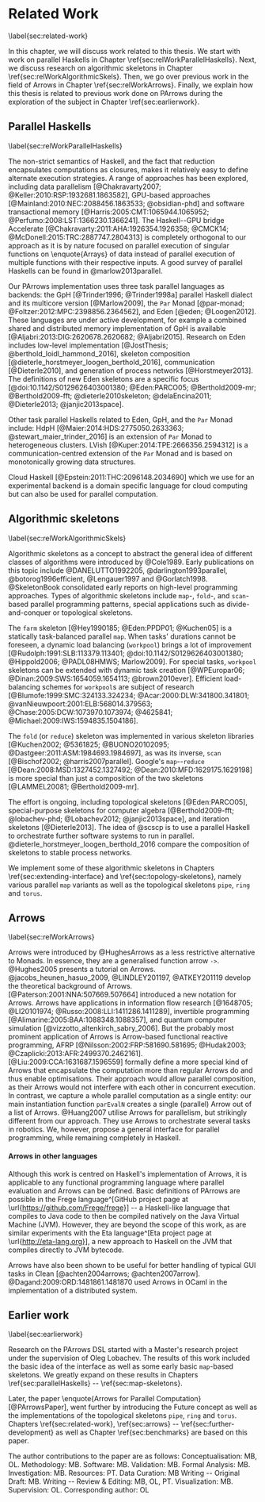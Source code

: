 # Related Work

\label{sec:related-work}

In this chapter, we will discuss work related to this thesis. We start with
work on parallel Haskells in Chapter \ref{sec:relWorkParallelHaskells}. Next,
we discuss research on algorithmic skeletons in Chapter \ref{sec:relWorkAlgorithmicSkels}.
Then, we go over previous work in the field of Arrows in Chapter \ref{sec:relWorkArrows}.
Finally, we explain how this thesis is related to previous work done on PArrows
during the exploration of the subject in Chapter \ref{sec:earlierwork}.

## Parallel Haskells

\label{sec:relWorkParallelHaskells}

The non-strict semantics of Haskell, and the fact that reduction
encapsulates computations as closures, makes it relatively easy to
define alternate execution strategies. A range of approaches has been explored,
including data parallelism [@Chakravarty2007; @Keller:2010:RSP:1932681.1863582],
GPU-based approaches [@Mainland:2010:NEC:2088456.1863533; @obsidian-phd] and
software transactional memory
[@Harris:2005:CMT:1065944.1065952; @Perfumo:2008:LST:1366230.1366241].
The Haskell--GPU bridge Accelerate
[@Chakravarty:2011:AHA:1926354.1926358; @CMCK14; @McDonell:2015:TRC:2887747.2804313]
is completely orthogonal to our approach as it is by nature focused on
parallel execution of singular functions on \enquote{Arrays} of data instead of
parallel execution of multiple functions with their respective inputs. 
A good survey of parallel Haskells can be found in @marlow2013parallel.

Our PArrows implementation uses three task parallel languages as backends:
the GpH [@Trinder1996; @Trinder1998a] parallel Haskell dialect
and its multicore version [@Marlow2009], the `Par` Monad
[@par-monad; @Foltzer:2012:MPC:2398856.2364562], and Eden [@eden; @Loogen2012].
These languages are under active development, for example a combined shared
and distributed memory implementation of GpH is available
[@Aljabri:2013:DIG:2620678.2620682; @Aljabri2015].
Research on Eden includes low-level implementation
[@JostThesis; @berthold_loidl_hammond_2016], skeleton composition
[@dieterle_horstmeyer_loogen_berthold_2016], communication [@Dieterle2010],
and generation of process networks [@Horstmeyer2013].
The definitions of new Eden skeletons are a specific focus
[@doi:10.1142/S0129626403001380; @Eden:PARCO05; @Berthold2009-mr; @Berthold2009-fft; @dieterle2010skeleton; @delaEncina2011; @Dieterle2013; @janjic2013space].

Other task parallel Haskells related to Eden, GpH, and the `Par`
Monad include: HdpH [@Maier:2014:HDS:2775050.2633363; @stewart_maier_trinder_2016] is an extension
of `Par` Monad to heterogeneous clusters. LVish [@Kuper:2014:TPE:2666356.2594312] is a
communication-centred extension of the `Par` Monad and is based on monotonically growing data structures.

Cloud Haskell [@Epstein:2011:THC:2096148.2034690]
which we use for an experimental backend is a domain specific language for
cloud computing but can also be used for parallel computation.

## Algorithmic skeletons

\label{sec:relWorkAlgorithmicSkels}

Algorithmic skeletons as a concept to abstract the general idea of different classes of
algorithms were introduced by @Cole1989.
Early publications on this topic include @DANELUTTO1992205, @darlington1993parallel, @botorog1996efficient, @Lengauer1997
and @Gorlatch1998. 
@SkeletonBook consolidated early reports on high-level programming approaches.
Types of algorithmic skeletons include `map`-, `fold`-, and `scan`-based parallel
programming patterns, special applications such as divide-and-conquer or
topological skeletons.

The `farm` skeleton [@Hey1990185; @Eden:PPDP01; @Kuchen05] is a statically 
task-balanced parallel `map`. When tasks' durations cannot be foreseen,
a dynamic load balancing (`workpool`) brings a lot of improvement
[@Rudolph:1991:SLB:113379.113401; @doi:10.1142/S0129626403001380; @Hippold2006; @PADL08HMWS; Marlow2009].
For special tasks, `workpool` skeletons can be extended with dynamic task
creation [@WPEuropar06; @Dinan:2009:SWS:1654059.1654113; @brown2010ever].
Efficient load-balancing schemes for `workpool`s are subject of research
[@Blumofe:1999:SMC:324133.324234; @Acar:2000:DLW:341800.341801; @vanNieuwpoort:2001:ELB:568014.379563; @Chase:2005:DCW:1073970.1073974; @4625841; @Michael:2009:IWS:1594835.1504186].

The `fold` (or `reduce`) skeleton was implemented in various skeleton libraries
[@Kuchen2002; @5361825; @BUONO20102095; @Dastgeer:2011:ASM:1984693.1984697],
as was its inverse, `scan` [@Bischof2002; @harris2007parallel].
Google's `map`--`reduce` [@Dean:2008:MSD:1327452.1327492; @Dean:2010:MFD:1629175.1629198]
is more special than just a composition of the two skeletons [@LAMMEL20081; @Berthold2009-mr].

The effort is ongoing, including topological skeletons [@Eden:PARCO05],
special-purpose skeletons for computer algebra
[@Berthold2009-fft; @lobachev-phd; @Lobachev2012; @janjic2013space],
and iteration skeletons [@Dieterle2013].
The idea of @scscp is to use a parallel Haskell to orchestrate further
software systems to run in parallel. @dieterle_horstmeyer_loogen_berthold_2016 
compare the composition of skeletons to stable process networks.

We implement some of these algorithmic skeletons
in Chapters \ref{sec:extending-interface} and \ref{sec:topology-skeletons}, namely
various parallel `map` variants as well as the topological skeletons `pipe`, `ring` and `torus`.

## Arrows

\label{sec:relWorkArrows}

Arrows were introduced by @HughesArrows as a less restrictive alternative to Monads.
In essence, they are a generalised function arrow `->`. @Hughes2005 presents a
tutorial on Arrows. @jacobs_heunen_hasuo_2009, @LINDLEY201197, @ATKEY201119 develop
the theoretical background of Arrows. [@Paterson:2001:NNA:507669.507664] introduced a
new notation for Arrows. Arrows have applications in information flow research
[@1648705; @LI20101974; @Russo:2008:LLI:1411286.1411289],
invertible programming [@Alimarine:2005:BAA:1088348.1088357],
and quantum computer simulation [@vizzotto_altenkirch_sabry_2006].
But the probably most prominent application of Arrows is Arrow-based functional
reactive programming, AFRP [@Nilsson:2002:FRP:581690.581695; @Hudak2003; @Czaplicki:2013:AFR:2499370.2462161].
[@Liu:2009:CCA:1631687.1596559] formally define a more special kind of
Arrows that encapsulate the computation more than regular Arrows do and thus
enable optimisations. Their approach would allow parallel composition,
as their Arrows would not interfere with each other in concurrent execution.
In contrast, we capture a whole parallel computation as a single entity: our main
instantiation function `parEvalN` creates a single (parallel) Arrow out of a list of Arrows.
@Huang2007 utilise Arrows for parallelism, but strikingly different from our approach.
They use Arrows to orchestrate several tasks in robotics.
We, however, propose a general interface for parallel programming,
while remaining completely in Haskell.

#### Arrows in other languages

Although this work is centred on Haskell's implementation of Arrows,
it is applicable to any functional programming language where parallel
evaluation and Arrows can be defined. Basic definitions of PArrows are
possible in the Frege language^[GitHub project page at \url{https://github.com/Frege/frege}]
-- a Haskell-like language that compiles to Java code to then be compiled natively on the Java Virtual Machine (JVM).
However, they are beyond the scope of this work,
as are similar experiments with the Eta language^[Eta project page at \url{http://eta-lang.org}], 
a new approach to Haskell on the JVM that compiles directly to JVM bytecode.

Arrows have also been shown to be useful for better handling of typical
 GUI tasks in Clean [@achten2004arrows; @achten2007arrow].
@Dagand:2009:ORD:1481861.1481870 used Arrows in OCaml in the implementation
of a distributed system.

## Earlier work

\label{sec:earlierwork}

Research on the PArrows DSL started with a Master's research project under
the supervision of Oleg Lobachev. The results of this work included
the basic idea of the interface as well as some early basic `map`-based skeletons.
We greatly expand on these results in Chapters \ref{sec:parallelHaskells} -- \ref{sec:map-skeletons}.

Later, the paper
\enquote{Arrows for Parallel Computation} [@PArrowsPaper], went further by introducing
the Future concept as well as the implementations of the topological skeletons
`pipe`, `ring` and `torus`. Chapters \ref{sec:related-work}, \ref{sec:arrows} -- \ref{sec:further-development}
as well as Chapter \ref{sec:benchmarks}
are based on this paper.

The author contributions to the paper are as follows: Conceptualisation: MB, OL. Methodology: MB.
Software: MB. Validation: MB. Formal Analysis: MB.
Investigation: MB. Resources: PT. Data Curation: MB
Writing -- Original Draft: MB. Writing -- Review & Editing:
MB, OL, PT. Visualization: MB. Supervision: OL.
Corresponding author: OL
